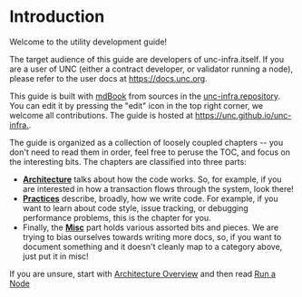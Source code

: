 # Introduction

Welcome to the utility development guide!

The target audience of this guide are developers of unc-infra.itself. If you are
a user of UNC (either a contract developer, or validator running a node),
please refer to the user docs at <https://docs.unc.org>.

This guide is built with [mdBook](https://rust-lang.github.io/mdBook/)
from sources in the [unc-infra.repository](https://github.com/utnet-org/utility/).
You can edit it by pressing the "edit" icon in the top right corner, we welcome
all contributions. The guide is hosted at <https://unc.github.io/unc-infra.>.

The guide is organized as a collection of loosely coupled chapters -- you don't
need to read them in order, feel free to peruse the TOC, and focus on
the interesting bits. The chapters are classified into three parts:

* [**Architecture**](./architecture/) talks about how the code works.
  So, for example, if you are interested in how a transaction flows through the
  system, look there!
* [**Practices**](./practices/) describe, broadly, how we write code.
  For example, if you want to learn about code style, issue tracking, or
  debugging performance problems, this is the chapter for you.
* Finally, the [**Misc**](./misc/) part holds various assorted bits
  and pieces. We are trying to bias ourselves towards writing more docs, so, if
  you want to document something and it doesn't cleanly map to a category above,
  just put it in misc!

If you are unsure, start with [Architecture Overview](./architecture/) and then
read [Run a Node](./practices/workflows/run_a_node.md)
